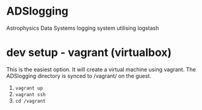 # ADSlogging

Astrophysics Data Systems logging system utilising logstash

dev setup - vagrant (virtualbox)
================================

This is the easiest option. It will create a virtual machine using vagrant. The ADSlogging directory is synced to /vagrant/ on the guest.

1. `vagrant up`
1. `vagrant ssh`
1. `cd /vagrant`
